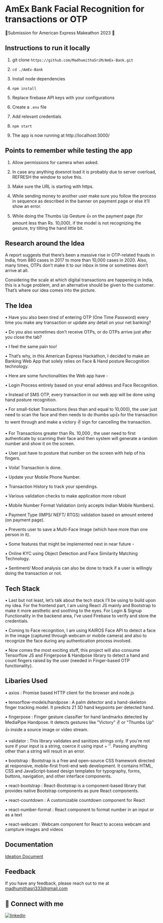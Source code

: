
# AmEx Bank Facial Recognition for transactions or OTP

🌟Submission for American Express Makeathon 2023 🌟




## Instructions to run it locally

1. git clone `https://github.com/MadhumithaSriM/AmEx-Bank.git`

2. `cd ./AmEx-Bank`

3. Install node dependencies

4. `npm install`

5. Replace firebase API keys with your configurations

6. Create a `.env` file

7. Add relevant credentials 

8. `npm start`

9. The app is now running at http://localhost:3000/

## Points to remember while testing the app

1. Allow permissions for camera when asked.

2. In case any anything doesnot load it is probably due to server overload, REFRESH the window to solve this.

3. Make sure the URL is starting with https.

4. While sending money to another user make sure you follow the process in sequence as described in the banner on payment page or else it’ll show an error.

5. While doing the Thumbs Up Gesture 👍 on the payment page (for amount less than Rs. 10,000), if the model is not recognizing the gesture, try tilting the hand little bit.


## Research around the Idea

A report suggests that there’s been a massive rise in OTP-related frauds in India, from 880 cases in 2017 to more than 10,000 cases in 2020. Also, many times, OTPs don’t make it to our inbox in time or sometimes don’t arrive at all.

Considering the scale at which digital transactions are happening in India, this is a huge problem, and an alternative should be given to the customer. That’s where our idea comes into the picture.





## The Idea

• Have you also been tired of entering OTP (One Time Password) every time you make any transaction or update any detail on your net banking?

• Do you also sometimes don’t receive OTPs, or do OTPs arrive just after you close the tab?

• I feel the same pain too!

• That’s why, in this American Express Hackathon, I decided to make an Banking Web App that solely relies on Face & Hand posture Recognition technology.

• Here are some functionalities the Web app have -

• Login Process entirely based on your email address and Face Recognition.

• Instead of SMS OTP, every transaction in our web app will be done using hand posture recognition.

• For small-ticket Transactions (less than and equal to 10,000), the user just need to scan the face and then needs to do thumbs up👍 for the transaction to went through and make a victory ✌️ sign for cancelling the transaction.

• For Transactions greater than Rs. 10,000 , the user need to first authenticate by scanning their face and then system will generate a random number and show it on the screen. 

• User just have to posture that number on the screen with help of his fingers.

• Voila! Transaction is done.

• Update your Mobile Phone Number.

• Transaction History to track your spendings.

• Various validation checks to make application more robust

• Mobile Number Format Validation (only accepts Indian Mobile Numbers).

• Payment Type (IMPS/ NEFT/ RTGS) validation based on amount entered (on payment page).

• Prevents user to save a Multi-Face Image (which have more than one person in it).

• Some features that might be implemented next in near future -

• Online KYC using Object Detection and Face Similarity Matching Technology.

• Sentiment/ Mood analysis can also be done to track if a user is willingly doing the transaction or not.

## Tech Stack


• Last but not least, let’s talk about the tech stack I’ll be using to build upon my idea. For the frontend part, I am using React JS mainly and Bootstrap to make it more aesthetic and soothing to the eyes. For Login & Signup Functionality in the backend area, I’ve used Firebase to verify and store the credentials.

• Coming to Face recognition, I am using KAIROS Face API to detect a face in the image (captured through webcam or mobile camera) and also to recognize the face during any authentication process involved.

• Now comes the most exciting stuff, this project will also consume Tensorflow JS and Fingerpose & Handpose library to detect a hand and count fingers raised by the user (needed in Finger-based OTP functionality).



## Libaries Used


• axios : Promise based HTTP client for the browser and node.js

• tensorflow-models/handpose : A palm detector and a hand-skeleton finger tracking model. It predicts 21 3D hand keypoints per detected hand.

• fingerpose : Finger gesture classifier for hand landmarks detected by MediaPipe Handpose. It detects gestures like "Victory" ✌️ or "Thumbs Up" 👍 inside a source image or video stream.

• validator : This library validates and sanitizes strings only. If you're not sure if your input is a string, coerce it using input + ''. Passing anything other than a string will result in an error.

• bootstrap : Bootstrap is a free and open-source CSS framework directed at responsive, mobile-first front-end web development. It contains HTML, CSS and JavaScript-based design templates for typography, forms, buttons, navigation, and other interface components.

• react-bootstrap : React-Bootstrap is a component-based library that provides native Bootstrap components as pure React components.

• react-countdown : A customizable countdown component for React

• react-number-format : React component to format number in an input or as a text

• react-webcam : Webcam component for React to access webcam and campture images and videos



## Documentation

[Ideation Document](https://docs.google.com/document/d/1vjnRXz1xJc0t0TuXG265XJB6qwfX4Nt2IopFpPfGLL4/edit?usp=sharing)



## Feedback

If you have any feedback, please reach out to me at madhumithasri333@gmail.com



## 🔗 Connect with me

[![linkedin](https://img.shields.io/badge/linkedin-0A66C2?style=for-the-badge&logo=linkedin&logoColor=white)](https://www.linkedin.com/in/madhumitha-sri-m-9b0111210/)



